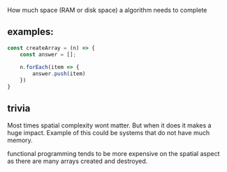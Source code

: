 How much space (RAM or disk space) a algorithm needs to complete

## examples:

```js
const createArray = (n) => {
	const answer = [];
	
	n.forEach(item => {
		answer.push(item)
	})
}
```

## trivia

Most times spatial complexity wont matter. But when it does it makes a huge impact. Example of this could be systems that do not have much memory.

functional programming tends to be more expensive on the spatial aspect as there are many arrays created and destroyed.